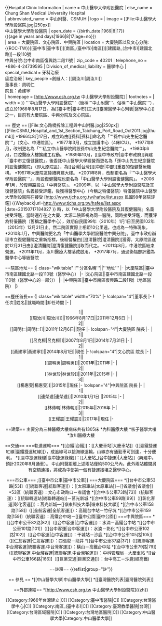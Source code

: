 {{Hospital Clinic Information
| name                          = 中山醫學大學附設醫院
| else_name                     = Chung Shan Medical University Hospital   
| abbreviated_name              = 中山附醫、CSMUH
| logo                          = 
| image                         = [[File:中山醫學大學附設醫院.jpg|250px]]<br />中山醫學大學附設醫院
| open_date             = {{birth_date|1966|8|17}}<br />({{age in years and days|1966|8|17|age=no}})<br/> 
| area                          = 大慶院區、文心院區、中興院區
| location                      = 大慶院區以及文心分院:{{ROC-TW}}[[臺中市|臺中市]][[南區_(臺中市)|南區]][[建國路_(台中市)|建國北路]]一段110號<br />中興分院:台中市南區復興路二段11號
| zip_code                      = 40201
| telephone_no                  = +886-4-24739595
| Division_of_medical_liability = 醫學中心
| special_medical               = 牙科治療<br/>癌症治療
| key_people                    =創辦人：[[周汝川|周汝川]]<br/>董事長：周明仁 <br/>院長：黃建寧         
| homepage                      = [http://www.csh.org.tw 中山醫學大學附設醫院]
| footnotes                     = 
| width                         = 
}}
'''中山醫學大學附設醫院'''（簡稱'''中山附醫'''、俗稱'''中山醫院'''），成立於1966年8月17日。為[[臺中市|臺中市]]三大[[臺灣醫學中心列表|醫學中心]]之一，目前有大慶院區、中興分院及文心院區。

== 歷史 ==
[[File:文心路橋拆除工程與中山附醫.jpg|250px]]
[[File:CSMU_Hospital_and_1st_Section_Taichung_Port_Road_Oct2011.jpg|thumb]]
*1966年8月17日，成立時由[[孫科|孫科]]命名為「'''孫中山先生紀念醫院'''」（文心、中港院區）。
*1977年3月，成立加護中心（4床ICU）。
*1977年8月，改制更名為「'''私立中山醫學院附設孫中山先生紀念醫院'''」。
*1980年6月，口腔醫療大樓擴建工程動。
*1989年10月，[[臺中市政府|臺中市政府]]興建「臺中市立復健醫院」，後委託中山醫學大學經營而更名為「孫中山先生紀念醫院附設復健醫院」（即太原院區），為[[台灣|台灣]][[中部|中部]]重要的復健醫療機構。
*1997年大慶院區陸續興建大樓。
*2001年8月，改制更名為「'''中山醫學大學附設醫院'''」，附設復健醫院也更名為「中山醫學大學附設復健醫院」。
*2006年1月，於復興路設立「中興醫院」。
*2009年，以「中山醫學大學附設醫院及其復健醫院」名義接受評鑑，後獲得醫學中心（今稱之特優醫院）特優醫院<ref group="註">中山醫學大學附設醫院在接受 [http://www.tjcha.org.tw/hafee/list.aspx 民國98年醫院評鑑] {{Wayback|url=http://www.tjcha.org.tw/hafee/list.aspx |date=20150717184827 }} 時，以「中山醫學大學附設醫院及其復健醫院」名義接受評鑑，當時還存在之大慶、太源二院區視為同一醫院，同時接受評鑑，而獲評為特優醫院（舊稱之醫學中心），效期自民國99年（2010年）1月1日至民國102年（2013年）12月31日止。然二院區實際上相距10公里遠，也成為一特殊現象</ref>。
*2010年1月，中興醫院更名為「中山醫學大學附設醫院中興分院」。臺中市政府辦理市立復健醫院之重新招標，後經營權由[[澄清醫院|澄清醫院]]獲得，太原院區遂於12月31日由[[澄清醫院|澄清復健醫院]]取而代之。
*2011年8月，中港院區結束營運。
*2011年11月，汝川醫療大樓落成啟用。
*2017年7月，通過衛福部評鑑為醫學中心等級醫院

==院區地址==
{| class="wikitable" 
!'''分區名稱'''||'''地址'''
|-
|大慶院區||臺中市南區建國北路一段110號（醫學中心）
|-
|文心院區||臺中市南區建國北路一段110號（醫學中心的一部分）
|-
|中興院區||臺中市南區復興路二段11號（地區醫院）
|}

==歷任首長==
{| class="wikitable" width="70%"
|-
!colspan="4"|董事長
|-
!任次||姓名||就職時間||卸任時間
|-
|<center>1||<center>[[周汝川|周汝川]]||1966年8月17日||2011年12月6日
|-
|<center>2||<center>[[周明仁|周明仁]]||2011年12月6日||現任
|-
!colspan="4"|大慶院區 院長
|-
|<center>1||<center>[[呂克桓|呂克桓]]||2007年8月1日||2014年7月31日
|-
|<center>2||<center>[[黃建寧|黃建寧]]||2014年8月1日||現任
|-
!colspan="4"|文心院區 院長
|-
|<center>1||<center>[[周明勇|周明勇]]||2001年||2011年
|-
|<center>2||<center>[[林世珍|林世珍]]||2011年||2015年
|-
|<center>3||<center>[[楊惠雯|楊惠雯]]||2015年||現任
|-
!colspan="4"|中興院區 院長
|-
|<center>1||<center>[[連榮達|連榮達]]||2010年1月1日
||2015年
|-
|<center>2||<center>[[林傳朝|林傳朝]]||2015年||2016年
|-
|<center>3||<center>[[王耀震|王耀震]]||2017年||現任
|-

==建築==
主要分為三棟醫療大樓病床共有1305床
*內科醫療大樓
*核子醫學大樓
*汝川醫療大樓

==交通==
===軌道運輸===
*[[台鐵|台鐵]]：[[大慶車站|大慶車站]]（[[臺鐵捷運紅線|臺鐵捷運紅線]]），成追線可以接海線運輸，山線亦有通勤車可到達，十分便利。
*[[臺中捷運綠線|臺中捷運綠線]]：[[大慶站_(台中捷運)|大慶站]]（興建中，預計2020年8月通車）。
中山附醫距離上述兩站僅約500公尺內，此外兩站體間另有空橋連接，將成為中部第一個有捷運接壤之醫學中心。

===市公車===
;[[臺中市公車|臺中市公車]]
===大慶院區===
*[[台中市公車53路|53]]（[[統聯客運|統聯客運]]）：[[太原車站|太原車站]]－[[省議會|省議會]]
*53區（統聯客運）：文心市政路口－省議會
*[[台中市公車73路|73]]（統聯客運）：[[統聯轉運站|統聯轉運站]]－莒光新城
*[[台中市公車99路|99]]（[[彰化客運|彰化客運]]）：莒光新城—[[嶺東科技大學|嶺東科技大學]]
*[[台中市公車158路|158]]（[[全航客運|全航客運]]）：高鐵台中站－竹仔坑
*[[台中市公車159路|159]]（統聯客運）：高鐵台中站－[[臺中公園|臺中公園]]
===中興院區===
*[[台中市公車82路|82]]（[[台中客運|台中客運]]）：水湳－高鐵台中站
*[[台中市公車101路|101]]（[[台中客運|台中客運]]）：水湳－彰化
*[[台中市公車102路|102]]（[[台中客運|台中客運]]）：干城站－沙鹿
*[[台中市公車105路|105]]（[[仁友客運|仁友客運]]）：四張犁－龍井
*[[台中市公車37路|37]]（[[統聯客運.中台灣客運|統聯客運.中台灣客運]]）：橫山－高鐵台中站
*[[台中市公車79路|79]]（[[統聯客運.中台灣客運|統聯客運.中台灣客運]]）：中科管理局－大慶車站
*[[台中市公車166路|166]]（[[巨業交通|巨業交通]]）：台中高工－沙鹿(經高鐵)

==註釋==
{{reflist|group="註"}}

== 參見 ==
*[[中山醫學大學|中山醫學大學]]
*[[臺灣醫院列表|臺灣醫院列表]]

==外部連結==
*[http://www.csh.org.tw 中山醫學大學附設醫院]{{zh}}

[[Category:1966年台灣建立|C]]
[[Category:臺中市醫院|C]]
[[Category:台灣醫學中心|C]]
[[Category:南區_(臺中市)|C]]
[[Category:臺灣教學醫院|台灣]]
[[Category:台灣區域醫院|C]]
[[Category:台灣地區醫院|C]]
[[Category:中山醫學大學|Category:中山醫學大學]]